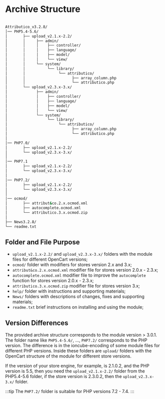 ﻿---
sidebar_position: 1
---

# Archive Structure

```bash

Attributico_v3.2.8/
│── PHP5.4-5.6/
│       ├── upload_v2.1.x-2.2/
│       │     ├── admin/
│       │     │    ├── controller/
│       │     │    ├── language/
│       │     │    ├── model/
│       │     │    └── view/
│       │     └── system/
│       │          └── library/
│       │               └── attributico/
│       │                     ├── array_column.php
│       │                     └── attributico.php
│       └── upload_v2.3.x-3.x/
│             ├── admin/
│             │    ├── controller/
│             │    ├── language/
│             │    ├── model/
│             │    └── view/
│             └── system/
│                  └── library/
│                       └── attributico/
│                             ├── array_column.php
│                             └── attributico.php
│ 
│── PHP7.0/
│       ├── upload_v2.1.x-2.2/
│       └── upload_v2.3.x-3.x/ 
│
│── PHP7.1
│       ├── upload_v2.1.x-2.2/
│       └── upload_v2.3.x-3.x/
│ 
│── PHP7.2/
│       ├── upload_v2.1.x-2.2/
│       └── upload_v2.3.x-3.x/ 
│
│── ocmod/
│       ├── attribut&co.2.x.ocmod.xml
│       ├── autocomplete.ocmod.xml
│       └── attributico.3.x.ocmod.zip
│
├── News3.2.8/
└── readme.txt

```

## Folder and File Purpose

- `upload_v2.1.x-2.2/` and `upload_v2.3.x-3.x/` folders with the module files for different OpenCart versions;
- `ocmod/` folder with modifiers for stores version 2.x and 3.x;
- `attribut&co.2.x.ocmod.xml` modifier file for stores version 2.0.x - 2.3.x;
- `autocomplete.ocmod.xml` modifier file to improve the `autocomplete` function for stores version 2.0.x - 2.3.x;
- `attributico.3.x.ocmod.zip` modifier file for stores version 3.x;
- `help/` folder with instructions and supporting materials;
- `News/` folders with descriptions of changes, fixes and supporting materials;
- `readme.txt` brief instructions on installing and using the module;

## Version Differences

The provided archive structure corresponds to the module version > 3.0.1. The folder name like `PHP5.4-5.6/`, ..., `PHP7.2/` corresponds to the PHP version. The difference is in the ioncube-encoding of some module files for different PHP versions. Inside these folders are `upload/` folders with the OpenCart structure of the module for different store versions.

If the version of your store engine, for example, is 2.1.0.2, and the PHP version is 5.5, then you need the `upload_v2.1.x-2.2/` folder from the PHP5.4-5.6 folder, if the store version is 2.3.0.2, then the `upload_v2.3.x-3.x/` folder.

:::tip
The `PHP7.2/` folder is suitable for PHP versions 7.2 - 7.4.
:::

